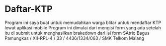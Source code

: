 # Daftar-KTP
Program ini saya buat untuk memudahkan warga blitar untuk mendaftar KTP lewat aplikasi mobile
Program ini dimulai dari mengisi form yang ada setelah itu di submit untuk menghasilkan brakedown dari isi form
SAtrio Bagus Pamungkas / XII-RPL-4 / 33 / 4436/1334/063 / SMK Telkom Malang
